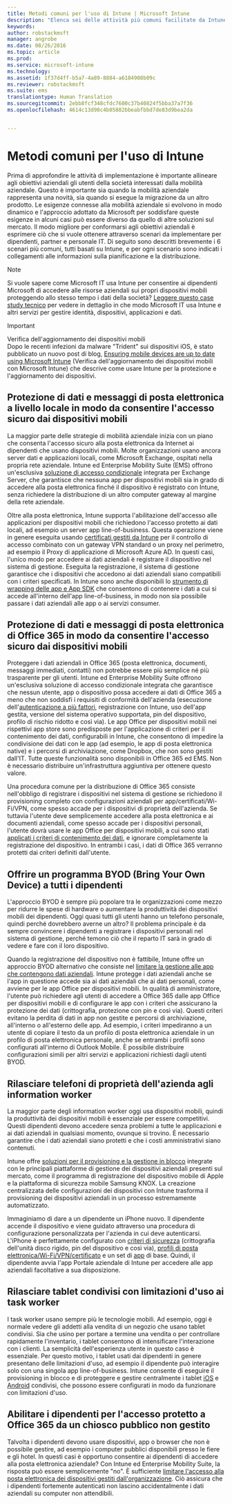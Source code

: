 ```yaml
---
title: Metodi comuni per l'uso di Intune | Microsoft Intune
description: "Elenca sei delle attività più comuni facilitate da Intune"
keywords: 
author: robstackmsft
manager: angrobe
ms.date: 08/26/2016
ms.topic: article
ms.prod: 
ms.service: microsoft-intune
ms.technology: 
ms.assetid: 1f37d4ff-b5a7-4a89-8884-a6184908b09c
ms.reviewer: robstackmsft
ms.suite: ems
translationtype: Human Translation
ms.sourcegitcommit: 2ebb8fcf348cfdc7600c37b40824f5bba37a7f36
ms.openlocfilehash: 4614c13d98c4b05882bbeabfbbd7de83d9bea2da


---
```


# Metodi comuni per l'uso di Intune

Prima di approfondire le attività di implementazione è importante allineare agli obiettivi aziendali gli utenti della società interessati dalla mobilità aziendale.  Questo è importante sia quando la mobilità aziendale rappresenta una novità, sia quando si esegue la migrazione da un altro prodotto.  Le esigenze connesse alla mobilità aziendale si evolvono in modo dinamico e l'approccio adottato da Microsoft per soddisfare queste esigenze in alcuni casi può essere diverso da quello di altre soluzioni sul mercato.  Il modo migliore per conformarsi agli obiettivi aziendali è esprimere ciò che si vuole ottenere attraverso scenari da implementare per dipendenti, partner e personale IT.  Di seguito sono descritti brevemente i 6 scenari più comuni, tutti basati su Intune, e per ogni scenario sono indicati i collegamenti alle informazioni sulla pianificazione e la distribuzione.

>[!NOTE]
>Si vuole sapere come Microsoft IT usa Intune per consentire ai dipendenti Microsoft di accedere alle risorse aziendali sui propri dispositivi mobili proteggendo allo stesso tempo i dati della società? [Leggere questo case study tecnico](https://www.microsoft.com/itshowcase/Article/Content/588) per vedere in dettaglio in che modo Microsoft IT usa Intune e altri servizi per gestire identità, dispositivi, applicazioni e dati.  

>[!IMPORTANT]
>Verifica dell'aggiornamento dei dispositivi mobili<br>
>Dopo le recenti infezioni da malware "Trident" sui dispositivi iOS, è stato pubblicato un nuovo post di blog, [Ensuring mobile devices are up to date using Microsoft Intune](https://blogs.technet.microsoft.com/enterprisemobility/2016/08/26/ensuring-mobile-devices-are-up-to-date-using-microsoft-intune/) (Verifica dell'aggiornamento dei dispositivi mobili con Microsoft Intune) che descrive come usare Intune per la protezione e l'aggiornamento dei dispositivi.

## Protezione di dati e messaggi di posta elettronica a livello locale in modo da consentire l'accesso sicuro dai dispositivi mobili
La maggior parte delle strategie di mobilità aziendale inizia con un piano che consenta l'accesso sicuro alla posta elettronica da Internet ai dipendenti che usano dispositivi mobili. Molte organizzazioni usano ancora server dati e applicazioni locali, come Microsoft Exchange, ospitati nella propria rete aziendale. Intune ed Enterprise Mobility Suite (EMS) offrono un'esclusiva [soluzione di accesso condizionale](/intune/deploy-use/restrict-access-to-email-and-o365-services-with-microsoft-intune) integrata per Exchange Server, che garantisce che nessuna app per dispositivi mobili sia in grado di accedere alla posta elettronica finché il dispositivo è registrato con Intune, senza richiedere la distribuzione di un altro computer gateway al margine della rete aziendale.

Oltre alla posta elettronica, Intune supporta l'abilitazione dell'accesso alle applicazioni per dispositivi mobili che richiedono l'accesso protetto ai dati locali, ad esempio un server app line-of-business.  Questa operazione viene in genere eseguita usando [certificati gestiti da Intune](/intune/deploy-use/secure-resource-access-with-certificate-profiles) per il controllo di accesso combinato con un gateway VPN standard o un proxy nel perimetro, ad esempio il Proxy di applicazione di Microsoft Azure AD.  In questi casi, l'unico modo per accedere ai dati aziendali è registrare il dispositivo nel sistema di gestione.  Eseguita la registrazione, il sistema di gestione garantisce che i dispositivi che accedono ai dati aziendali siano compatibili con i criteri specificati.  In Intune sono anche disponibili lo [strumento di wrapping delle app e App SDK](/intune/deploy-use/decide-how-to-prepare-apps-for-mobile-application-management-with-microsoft-intune) che consentono di contenere i dati a cui si accede all'interno dell'app line-of-business, in modo non sia possibile passare i dati aziendali alle app o ai servizi consumer.

<!-- Learn more about how to plan and deploy Intune to help secure on-premises email and data. -->

## Protezione di dati e messaggi di posta elettronica di Office 365 in modo da consentire l'accesso sicuro dai dispositivi mobili
Proteggere i dati aziendali in Office 365 (posta elettronica, documenti, messaggi immediati, contatti) non potrebbe essere più semplice né più trasparente per gli utenti. Intune ed Enterprise Mobility Suite offrono un'esclusiva soluzione di accesso condizionale integrata che garantisce che nessun utente, app o dispositivo possa accedere ai dati di Office 365 a meno che non soddisfi i requisiti di conformità dell'azienda (esecuzione dell'[autenticazione a più fattori](/intune/deploy-use/protect-windows-devices-with-multi-factor-authentication), registrazione con Intune, uso dell'app gestita, versione del sistema operativo supportata, pin del dispositivo, profilo di rischio ridotto e così via). Le app Office per dispositivi mobili nei rispettivi app store sono predisposte per l'applicazione di criteri per il contenimento dei dati, configurabili in Intune, che consentono di impedire la condivisione dei dati con le app (ad esempio, le app di posta elettronica native) e i percorsi di archiviazione, come Dropbox, che non sono gestiti dall'IT.  Tutte queste funzionalità sono disponibili in Office 365 ed EMS.  Non è necessario distribuire un'infrastruttura aggiuntiva per ottenere questo valore.

Una procedura comune per la distribuzione di Office 365 consiste nell'obbligo di registrare i dispositivi nel sistema di gestione se richiedono il provisioning completo con configurazioni aziendali per app/certificati/Wi-Fi/VPN, come spesso accade per i dispositivi di proprietà dell'azienda.  Se tuttavia l'utente deve semplicemente accedere alla posta elettronica e ai documenti aziendali, come spesso accade per i dispositivi personali, l'utente dovrà usare le app Office per dispositivi mobili, a cui sono stati [applicati i criteri di contenimento dei dati](/intune/deploy-use/protect-apps-and-data-with-microsoft-intune), e ignorare completamente la registrazione del dispositivo.  In entrambi i casi, i dati di Office 365 verranno protetti dai criteri definiti dall'utente.

<!-- Learn more about how to plan and deploy Intune to help secure Office 365 email and data. -->

## Offrire un programma BYOD (Bring Your Own Device) a tutti i dipendenti
L'approccio BYOD è sempre più popolare tra le organizzazioni come mezzo per ridurre le spese di hardware o aumentare la produttività dei dispositivi mobili dei dipendenti. Oggi quasi tutti gli utenti hanno un telefono personale, quindi perché dovrebbero averne un altro? Il problema principale è da sempre convincere i dipendenti a registrare i dispositivi personali nel sistema di gestione, perché temono ciò che il reparto IT sarà in grado di vedere e fare con il loro dispositivo.  

Quando la registrazione del dispositivo non è fattibile, Intune offre un approccio BYOD alternativo che consiste nel [limitare la gestione alle app che contengono dati aziendali](/intune/deploy-use/protect-apps-and-data-with-microsoft-intune).  Intune protegge i dati aziendali anche se l'app in questione accede sia ai dati aziendali che ai dati personali, come avviene per le app Office per dispositivi mobili.  In qualità di amministratore, l'utente può richiedere agli utenti di accedere a Office 365 dalle app Office per dispositivi mobili e di configurare le app con i criteri che assicurano la protezione dei dati (crittografia, protezione con pin e così via).  Questi criteri evitano la perdita di dati in app non gestite e percorsi di archiviazione, all'interno o all'esterno delle app.  Ad esempio, i criteri impediranno a un utente di copiare il testo da un profilo di posta elettronica aziendale in un profilo di posta elettronica personale, anche se entrambi i profili sono configurati all'interno di Outlook Mobile.  È possibile distribuire configurazioni simili per altri servizi e applicazioni richiesti dagli utenti BYOD.

<!-- Learn more about how to plan and deploy Intune to support BYOD.-->

## Rilasciare telefoni di proprietà dell'azienda agli information worker
La maggior parte degli information worker oggi usa dispositivi mobili, quindi la produttività dei dispositivi mobili è essenziale per essere competitivi.  Questi dipendenti devono accedere senza problemi a tutte le applicazioni e ai dati aziendali in qualsiasi momento, ovunque si trovino.  È necessario garantire che i dati aziendali siano protetti e che i costi amministrativi siano contenuti.  

Intune offre [soluzioni per il provisioning e la gestione in blocco](/intune/deploy-use/manage-corporate-owned-devices) integrate con le principali piattaforme di gestione dei dispositivi aziendali presenti sul mercato, come il programma di registrazione del dispositivo mobile di Apple e la piattaforma di sicurezza mobile Samsung KNOX.  La creazione centralizzata delle configurazioni dei dispositivi con Intune trasforma il provisioning dei dispositivi aziendali in un processo estremamente automatizzato.  

Immaginiamo di dare a un dipendente un iPhone nuovo. Il dipendente accende il dispositivo e viene guidato attraverso una procedura di configurazione personalizzata per l'azienda in cui deve autenticarsi. L'iPhone è perfettamente configurato con [criteri di sicurezza](/intune/deploy-use/manage-settings-and-features-on-your-devices-with-microsoft-intune-policies) (crittografia dell'unità disco rigido, pin del dispositivo e così via), [profili di posta elettronica/Wi-Fi/VPN/certificato](/intune/deploy-use/enable-access-to-company-resources-with-microsoft-intune) e un set di [app](/intune/deploy-use/add-apps) di base. Quindi, il dipendente avvia l'app Portale aziendale di Intune per accedere alle app aziendali facoltative a sua disposizione.

<!-- Learn more about how to plan and deploy Intune to support corporate owned devices. -->

## Rilasciare tablet condivisi con limitazioni d'uso ai task worker
I task worker usano sempre più le tecnologie mobili.  Ad esempio, oggi è normale vedere gli addetti alla vendita di un negozio che usano tablet condivisi.  Sia che usino per portare a termine una vendita o per controllare rapidamente l'inventario, i tablet consentono di intensificare l'interazione con i clienti.  La semplicità dell'esperienza utente in questo caso è essenziale.  Per questo motivo, i tablet usati dai dipendenti in genere presentano delle limitazioni d'uso, ad esempio il dipendente può interagire solo con una singola app line-of-business.  Intune consente di eseguire il provisioning in blocco e di proteggere e gestire centralmente i tablet [iOS](/intune/deploy-use/ios-policy-settings-in-microsoft-intune#general-configuration-policy-settings) e [Android](/intune/deploy-use/android-policy-settings-in-microsoft-intune#general-configuration-policy) condivisi, che possono essere configurati in modo da funzionare con limitazioni d'uso.

<!-- Learn more about how to plan and deploy Intune to support shared tablets. -->

## Abilitare i dipendenti per l'accesso protetto a Office 365 da un chiosco pubblico non gestito
Talvolta i dipendenti devono usare dispositivi, app o browser che non è possibile gestire, ad esempio i computer pubblici disponibili presso le fiere e gli hotel. In questi casi è opportuno consentire ai dipendenti di accedere alla posta elettronica aziendale? Con Intune ed Enterprise Mobility Suite, <!--you have choices. The--> la risposta può essere semplicemente "no". È sufficiente [limitare l'accesso alla posta elettronica dei dispositivi gestiti dall'organizzazione](/intune/deploy-use/restrict-access-to-email-and-o365-services-with-microsoft-intune).  <!-- Alternatively, you can choose to allow limited access to these untrusted computers by requiring multi-factor authentication and only allowing browser access (Outlook Web Access) in a mode where files cannot be downloaded (e.g. email attachments).-->  Ciò assicura che i dipendenti fortemente autenticati non lascino accidentalmente i dati aziendali su computer non attendibili.

<!-- Learn more about how to plan and deploy Intune to support kiosks. -->



<!--HONumber=Sep16_HO1-->


